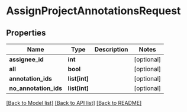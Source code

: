 # AssignProjectAnnotationsRequest

## Properties
Name | Type | Description | Notes
------------ | ------------- | ------------- | -------------
**assignee_id** | **int** |  | [optional] 
**all** | **bool** |  | [optional] 
**annotation_ids** | **list[int]** |  | [optional] 
**no_annotation_ids** | **list[int]** |  | [optional] 

[[Back to Model list]](../README.md#documentation-for-models) [[Back to API list]](../README.md#documentation-for-api-endpoints) [[Back to README]](../README.md)


